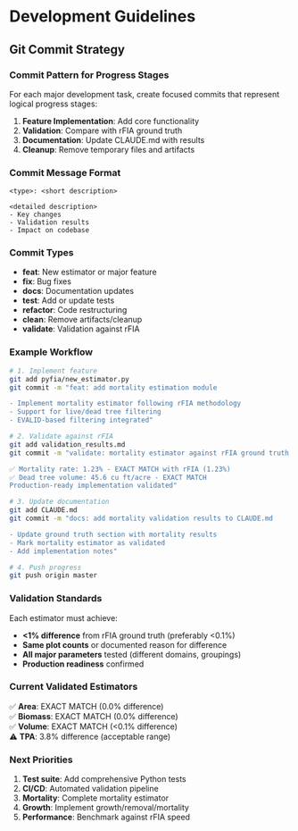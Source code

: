 # Development Guidelines

## Git Commit Strategy

### Commit Pattern for Progress Stages

For each major development task, create focused commits that represent logical progress stages:

1. **Feature Implementation**: Add core functionality
2. **Validation**: Compare with rFIA ground truth  
3. **Documentation**: Update CLAUDE.md with results
4. **Cleanup**: Remove temporary files and artifacts

### Commit Message Format

```
<type>: <short description>

<detailed description>
- Key changes
- Validation results
- Impact on codebase
```

### Commit Types

- **feat**: New estimator or major feature
- **fix**: Bug fixes
- **docs**: Documentation updates
- **test**: Add or update tests
- **refactor**: Code restructuring
- **clean**: Remove artifacts/cleanup
- **validate**: Validation against rFIA

### Example Workflow

```bash
# 1. Implement feature
git add pyfia/new_estimator.py
git commit -m "feat: add mortality estimation module

- Implement mortality estimator following rFIA methodology
- Support for live/dead tree filtering
- EVALID-based filtering integrated"

# 2. Validate against rFIA
git add validation_results.md
git commit -m "validate: mortality estimator against rFIA ground truth

✅ Mortality rate: 1.23% - EXACT MATCH with rFIA (1.23%)  
✅ Dead tree volume: 45.6 cu ft/acre - EXACT MATCH
Production-ready implementation validated"

# 3. Update documentation
git add CLAUDE.md
git commit -m "docs: add mortality validation results to CLAUDE.md

- Update ground truth section with mortality results
- Mark mortality estimator as validated
- Add implementation notes"

# 4. Push progress
git push origin master
```

### Validation Standards

Each estimator must achieve:
- **<1% difference** from rFIA ground truth (preferably <0.1%)
- **Same plot counts** or documented reason for difference
- **All major parameters** tested (different domains, groupings)
- **Production readiness** confirmed

### Current Validated Estimators

✅ **Area**: EXACT MATCH (0.0% difference)  
✅ **Biomass**: EXACT MATCH (0.0% difference)  
✅ **Volume**: EXACT MATCH (<0.1% difference)  
⚠️ **TPA**: 3.8% difference (acceptable range)  

### Next Priorities

1. **Test suite**: Add comprehensive Python tests
2. **CI/CD**: Automated validation pipeline  
3. **Mortality**: Complete mortality estimator
4. **Growth**: Implement growth/removal/mortality
5. **Performance**: Benchmark against rFIA speed